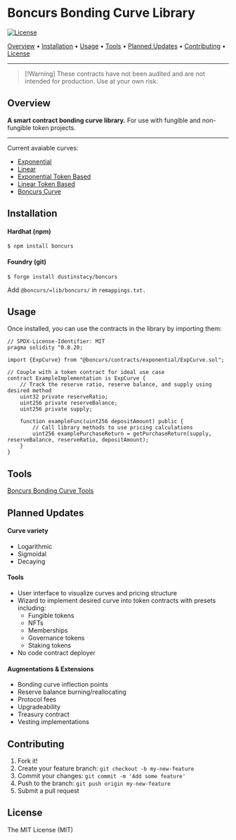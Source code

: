 # Boncurs Bonding Curve Library

[![License](https://img.shields.io/badge/License-MIT-brightgreen)](./#license)

[Overview](./#overview) • [Installation](./#installation) • [Usage](./#usage) • [Tools](./#tools) • [Planned Updates](./#planned-updates) • [Contributing](./#contributing) • [License](./#license)

***

> \[!Warning] These contracts have not been audited and are not intended for production. Use at your own risk.

## Overview

**A smart contract bonding curve library.** For use with fungible and non-fungible token projects.

***

Current avaiable curves:

* [Exponential](docs/src/contracts/exponential/ExpCurve.sol)
* [Linear](docs/src/contracts/linear/LinCurve.sol)
* [Exponential Token Based](docs/src/contracts/exponential/ExpTokenBasedCurve.sol)
* [Linear Token Based](docs/src/contracts/linear/LinTokenBasedCurve.sol)
* [Boncurs Curve](docs/src/contracts/experimental/BoncursCurve.sol)

## Installation

#### Hardhat (npm)

```
$ npm install boncurs
```

#### Foundry (git)

```
$ forge install dustinstacy/boncurs
```

Add `@boncurs/=lib/boncurs/` in `remappings.txt.`

## Usage

Once installed, you can use the contracts in the library by importing them:

```solidity
// SPDX-License-Identifier: MIT
pragma solidity ^0.8.20;

import {ExpCurve} from "@boncurs/contracts/exponential/ExpCurve.sol";

// Couple with a token contract for ideal use case
contract ExampleImplementation is ExpCurve {
    // Track the reserve ratio, reserve balance, and supply using desired method
    uint32 private reserveRatio;
    uint256 private reserveBalance;
    uint256 private supply;

    function exampleFunc(uint256 depositAmount) public {
        // Call library methods to use pricing calculations
        uint256 examplePurchaseReturn = getPurchaseReturn(supply, reserveBalance, reserveRatio, depositAmount);
    }
}
```

## Tools

[Boncurs Bonding Curve Tools](https://github.com/dustinstacy/boncurs-tools)

## Planned Updates

#### Curve variety

* Logarithmic
* Sigmoidal
* Decaying

#### Tools

* User interface to visualize curves and pricing structure
* Wizard to implement desired curve into token contracts with presets including:
  * Fungible tokens
  * NFTs
  * Memberships
  * Governance tokens
  * Staking tokens
* No code contract deployer

#### Augmentations & Extensions

* Bonding curve inflection points
* Reserve balance burning/reallocating
* Protocol fees
* Upgradeability
* Treasury contract
* Vesting implementations

## Contributing

1. Fork it!
2. Create your feature branch: `git checkout -b my-new-feature`
3. Commit your changes: `git commit -m 'Add some feature'`
4. Push to the branch: `git push origin my-new-feature`
5. Submit a pull request

## License

The MIT License (MIT)
